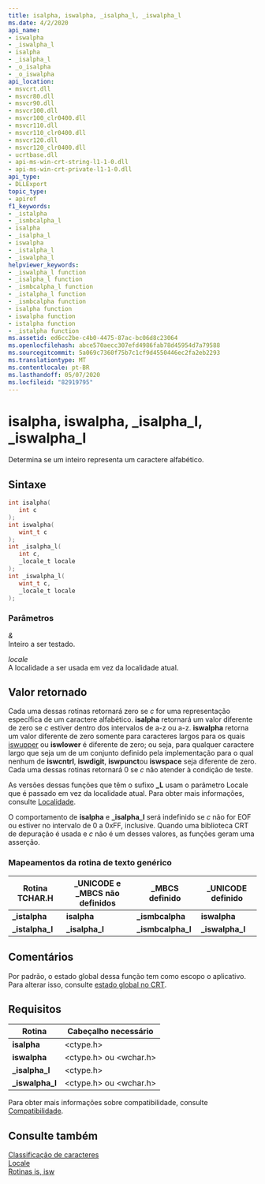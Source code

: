 ```yaml
---
title: isalpha, iswalpha, _isalpha_l, _iswalpha_l
ms.date: 4/2/2020
api_name:
- iswalpha
- _iswalpha_l
- isalpha
- _isalpha_l
- _o_isalpha
- _o_iswalpha
api_location:
- msvcrt.dll
- msvcr80.dll
- msvcr90.dll
- msvcr100.dll
- msvcr100_clr0400.dll
- msvcr110.dll
- msvcr110_clr0400.dll
- msvcr120.dll
- msvcr120_clr0400.dll
- ucrtbase.dll
- api-ms-win-crt-string-l1-1-0.dll
- api-ms-win-crt-private-l1-1-0.dll
api_type:
- DLLExport
topic_type:
- apiref
f1_keywords:
- _istalpha
- _ismbcalpha_l
- isalpha
- _isalpha_l
- iswalpha
- _istalpha_l
- _iswalpha_l
helpviewer_keywords:
- _iswalpha_l function
- _isalpha_l function
- _ismbcalpha_l function
- _istalpha_l function
- _ismbcalpha function
- isalpha function
- iswalpha function
- istalpha function
- _istalpha function
ms.assetid: ed6cc2be-c4b0-4475-87ac-bc06d8c23064
ms.openlocfilehash: abce570aecc307efd4986fab78d45954d7a79588
ms.sourcegitcommit: 5a069c7360f75b7c1cf9d4550446ec2fa2eb2293
ms.translationtype: MT
ms.contentlocale: pt-BR
ms.lasthandoff: 05/07/2020
ms.locfileid: "82919795"
---
```

# <a name="isalpha-iswalpha-_isalpha_l-_iswalpha_l"></a>isalpha, iswalpha, _isalpha_l, _iswalpha_l

Determina se um inteiro representa um caractere alfabético.

## <a name="syntax"></a>Sintaxe

```C
int isalpha(
   int c
);
int iswalpha(
   wint_t c
);
int _isalpha_l(
   int c,
   _locale_t locale
);
int _iswalpha_l(
   wint_t c,
   _locale_t locale
);
```

### <a name="parameters"></a>Parâmetros

*&*<br/>
Inteiro a ser testado.

*locale*<br/>
A localidade a ser usada em vez da localidade atual.

## <a name="return-value"></a>Valor retornado

Cada uma dessas rotinas retornará zero se *c* for uma representação específica de um caractere alfabético. **isalpha** retornará um valor diferente de zero se *c* estiver dentro dos intervalos de a-z ou a-z. **iswalpha** retorna um valor diferente de zero somente para caracteres largos para os quais [iswupper](isupper-isupper-l-iswupper-iswupper-l.md) ou **iswlower** é diferente de zero; ou seja, para qualquer caractere largo que seja um de um conjunto definido pela implementação para o qual nenhum de **iswcntrl**, **iswdigit**, **iswpunct**ou **iswspace** seja diferente de zero. Cada uma dessas rotinas retornará 0 se *c* não atender à condição de teste.

As versões dessas funções que têm o sufixo **_L** usam o parâmetro Locale que é passado em vez da localidade atual. Para obter mais informações, consulte [Localidade](../../c-runtime-library/locale.md).

O comportamento de **isalpha** e **_isalpha_l** será indefinido se *c* não for EOF ou estiver no intervalo de 0 a 0xFF, inclusive. Quando uma biblioteca CRT de depuração é usada e *c* não é um desses valores, as funções geram uma asserção.

### <a name="generic-text-routine-mappings"></a>Mapeamentos da rotina de texto genérico

|Rotina TCHAR.H|_UNICODE e _MBCS não definidos|_MBCS definido|_UNICODE definido|
|---------------------|------------------------------------|--------------------|-----------------------|
|**_istalpha**|**isalpha**|**_ismbcalpha**|**iswalpha**|
|**_istalpha_l**|**_isalpha_l**|**_ismbcalpha_l**|**_iswalpha_l**|

## <a name="remarks"></a>Comentários

Por padrão, o estado global dessa função tem como escopo o aplicativo. Para alterar isso, consulte [estado global no CRT](../global-state.md).

## <a name="requirements"></a>Requisitos

|Rotina|Cabeçalho necessário|
|-------------|---------------------|
|**isalpha**|\<ctype.h>|
|**iswalpha**|\<ctype.h> ou \<wchar.h>|
|**_isalpha_l**|\<ctype.h>|
|**_iswalpha_l**|\<ctype.h> ou \<wchar.h>|

Para obter mais informações sobre compatibilidade, consulte [Compatibilidade](../../c-runtime-library/compatibility.md).

## <a name="see-also"></a>Consulte também

[Classificação de caracteres](../../c-runtime-library/character-classification.md)<br/>
[Locale](../../c-runtime-library/locale.md)<br/>
[Rotinas is, isw](../../c-runtime-library/is-isw-routines.md)<br/>
